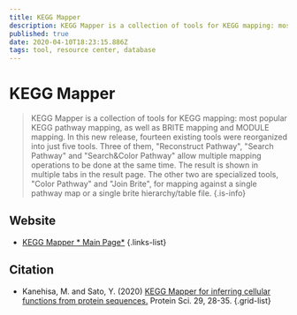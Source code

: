 ```yaml
---
title: KEGG Mapper
description: KEGG Mapper is a collection of tools for KEGG mapping: most popular KEGG pathway mapping, as well as BRITE mapping and MODULE mapping.
published: true
date: 2020-04-10T18:23:15.886Z
tags: tool, resource center, database
---
```


# KEGG Mapper

> KEGG Mapper is a collection of tools for KEGG mapping: most popular KEGG pathway mapping, as well as BRITE mapping and MODULE mapping. In this new release, fourteen existing tools were reorganized into just five tools. Three of them, "Reconstruct Pathway", "Search Pathway" and "Search&Color Pathway" allow multiple mapping operations to be done at the same time. The result is shown in multiple tabs in the result page. The other two are specialized tools, "Color Pathway" and "Join Brite", for mapping against a single pathway map or a single brite hierarchy/table file.
{.is-info}



## Website

- [KEGG Mapper * Main Page*](https://www.genome.jp/kegg/tool/map_pathway2.html)
{.links-list}

## Citation

- Kanehisa, M. and Sato, Y. (2020) [KEGG Mapper for inferring cellular functions from protein sequences.](https://www.ncbi.nlm.nih.gov/pubmed/31423653) Protein Sci. 29, 28-35.
{.grid-list}